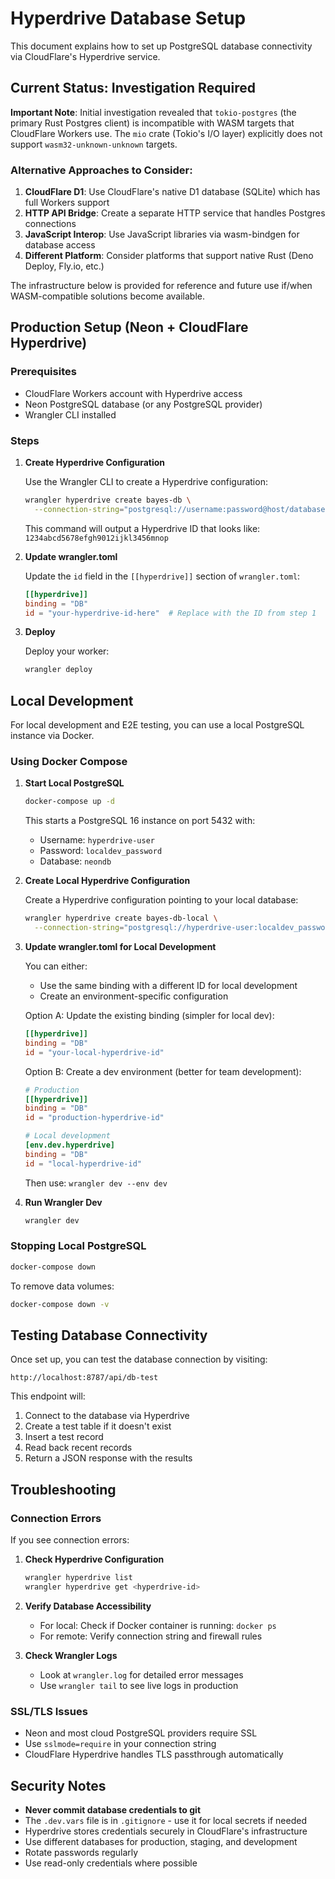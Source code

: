 # Hyperdrive Database Setup

This document explains how to set up PostgreSQL database connectivity via CloudFlare's Hyperdrive service.

## Current Status: Investigation Required

**Important Note**: Initial investigation revealed that `tokio-postgres` (the primary Rust Postgres client) is
incompatible with WASM targets that CloudFlare Workers use. The `mio` crate (Tokio's I/O layer) explicitly does not
support `wasm32-unknown-unknown` targets.

### Alternative Approaches to Consider:

1. **CloudFlare D1**: Use CloudFlare's native D1 database (SQLite) which has full Workers support
2. **HTTP API Bridge**: Create a separate HTTP service that handles Postgres connections
3. **JavaScript Interop**: Use JavaScript libraries via wasm-bindgen for database access
4. **Different Platform**: Consider platforms that support native Rust (Deno Deploy, Fly.io, etc.)

The infrastructure below is provided for reference and future use if/when WASM-compatible solutions become available.

## Production Setup (Neon + CloudFlare Hyperdrive)

### Prerequisites

- CloudFlare Workers account with Hyperdrive access
- Neon PostgreSQL database (or any PostgreSQL provider)
- Wrangler CLI installed

### Steps

1. **Create Hyperdrive Configuration**

   Use the Wrangler CLI to create a Hyperdrive configuration:

   ```bash
   wrangler hyperdrive create bayes-db \
     --connection-string="postgresql://username:password@host/database?sslmode=require"
   ```

   This command will output a Hyperdrive ID that looks like: `1234abcd5678efgh9012ijkl3456mnop`

2. **Update wrangler.toml**

   Update the `id` field in the `[[hyperdrive]]` section of `wrangler.toml`:

   ```toml
   [[hyperdrive]]
   binding = "DB"
   id = "your-hyperdrive-id-here"  # Replace with the ID from step 1
   ```

3. **Deploy**

   Deploy your worker:

   ```bash
   wrangler deploy
   ```

## Local Development

For local development and E2E testing, you can use a local PostgreSQL instance via Docker.

### Using Docker Compose

1. **Start Local PostgreSQL**

   ```bash
   docker-compose up -d
   ```

   This starts a PostgreSQL 16 instance on port 5432 with:

   - Username: `hyperdrive-user`
   - Password: `localdev_password`
   - Database: `neondb`

2. **Create Local Hyperdrive Configuration**

   Create a Hyperdrive configuration pointing to your local database:

   ```bash
   wrangler hyperdrive create bayes-db-local \
     --connection-string="postgresql://hyperdrive-user:localdev_password@localhost:5432/neondb"
   ```

3. **Update wrangler.toml for Local Development**

   You can either:

   - Use the same binding with a different ID for local development
   - Create an environment-specific configuration

   Option A: Update the existing binding (simpler for local dev):

   ```toml
   [[hyperdrive]]
   binding = "DB"
   id = "your-local-hyperdrive-id"
   ```

   Option B: Create a dev environment (better for team development):

   ```toml
   # Production
   [[hyperdrive]]
   binding = "DB"
   id = "production-hyperdrive-id"

   # Local development
   [env.dev.hyperdrive]
   binding = "DB"
   id = "local-hyperdrive-id"
   ```

   Then use: `wrangler dev --env dev`

4. **Run Wrangler Dev**

   ```bash
   wrangler dev
   ```

### Stopping Local PostgreSQL

```bash
docker-compose down
```

To remove data volumes:

```bash
docker-compose down -v
```

## Testing Database Connectivity

Once set up, you can test the database connection by visiting:

```
http://localhost:8787/api/db-test
```

This endpoint will:

1. Connect to the database via Hyperdrive
2. Create a test table if it doesn't exist
3. Insert a test record
4. Read back recent records
5. Return a JSON response with the results

## Troubleshooting

### Connection Errors

If you see connection errors:

1. **Check Hyperdrive Configuration**

   ```bash
   wrangler hyperdrive list
   wrangler hyperdrive get <hyperdrive-id>
   ```

2. **Verify Database Accessibility**

   - For local: Check if Docker container is running: `docker ps`
   - For remote: Verify connection string and firewall rules

3. **Check Wrangler Logs**

   - Look at `wrangler.log` for detailed error messages
   - Use `wrangler tail` to see live logs in production

### SSL/TLS Issues

- Neon and most cloud PostgreSQL providers require SSL
- Use `sslmode=require` in your connection string
- CloudFlare Hyperdrive handles TLS passthrough automatically

## Security Notes

- **Never commit database credentials to git**
- The `.dev.vars` file is in `.gitignore` - use it for local secrets if needed
- Hyperdrive stores credentials securely in CloudFlare's infrastructure
- Use different databases for production, staging, and development
- Rotate passwords regularly
- Use read-only credentials where possible
